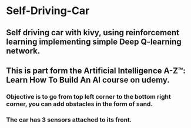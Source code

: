 # Self-Driving-Car
## Self driving car with kivy, using reinforcement learning implementing simple Deep Q-learning network.
## This is part form the Artificial Intelligence A-Z™: Learn How To Build An AI course on udemy.
### Objective is to go from top left corner to the bottom right corner, you can add obstacles in the form of sand.
### The car has 3 sensors attached to its front.
